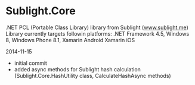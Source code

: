 Sublight.Core
=============

.NET PCL (Portable Class Library) library from Sublight (www.sublight.me)
Library currently targets followin platforms: .NET Framework 4.5, Windows 8, Windows Phone 8.1, Xamarin Android Xamarin iOS

2014-11-15

* initial commit
* added async methods for Sublight hash calculation (Sublight.Core.HashUtility class, CalculateHashAsync methods)

